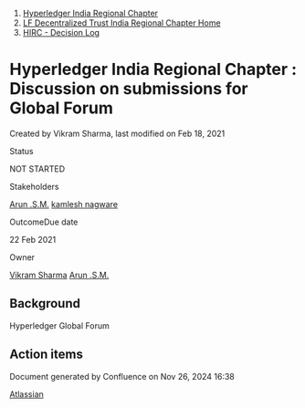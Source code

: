 1. [Hyperledger India Regional Chapter](index.html)
2. [LF Decentralized Trust India Regional Chapter Home](LF-Decentralized-Trust-India-Regional-Chapter-Home_19169282.html)
3. [HIRC - Decision Log](HIRC---Decision-Log_19169475.html)

# Hyperledger India Regional Chapter : Discussion on submissions for Global Forum

Created by Vikram Sharma, last modified on Feb 18, 2021

Status

NOT STARTED

Stakeholders

[Arun .S.M.](https://lf-hyperledger.atlassian.net/wiki/people/621a0e5097d313006ba7386a?ref=confluence) [kamlesh nagware](https://lf-hyperledger.atlassian.net/wiki/people/557058:8e1fc425-f938-4b39-ad13-9cd8b0ddde52?ref=confluence)

OutcomeDue date

22 Feb 2021

Owner

[Vikram Sharma](https://lf-hyperledger.atlassian.net/wiki/people/712020:af0c3f29-e190-4dc2-9098-9266b1dc0dab?ref=confluence) [Arun .S.M.](https://lf-hyperledger.atlassian.net/wiki/people/621a0e5097d313006ba7386a?ref=confluence)

## Background

Hyperledger Global Forum

## Action items

Document generated by Confluence on Nov 26, 2024 16:38

[Atlassian](http://www.atlassian.com/)
